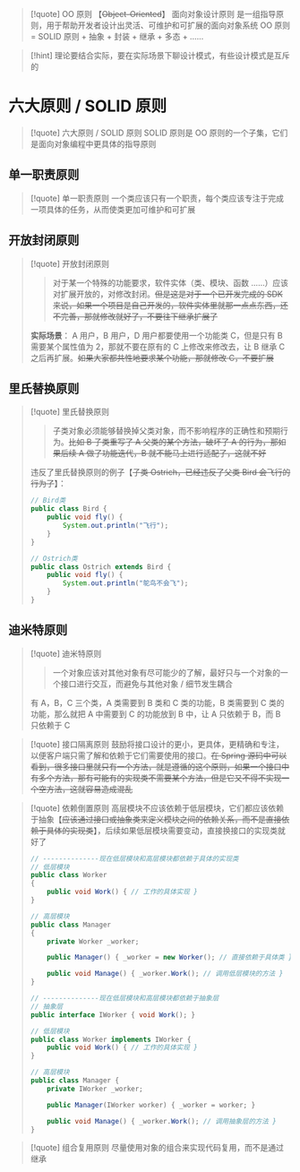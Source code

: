 >[!quote] OO 原则 【~~Object-Oriented~~】
>面向对象设计原则 是一组指导原则，用于帮助开发者设计出灵活、可维护和可扩展的面向对象系统
>OO 原则 = SOLID 原则 + 抽象 + 封装 + 继承 + 多态 + ……

>[!hint] 理论要结合实际，要在实际场景下聊设计模式，有些设计模式是互斥的

# 六大原则 / SOLID 原则
>[!quote] 六大原则 / SOLID 原则
>SOLID 原则是 OO 原则的一个子集，它们是面向对象编程中更具体的指导原则

## 单一职责原则
>[!quote] 单一职责原则
>一个类应该只有一个职责，每个类应该专注于完成一项具体的任务，从而使类更加可维护和可扩展

## 开放封闭原则
>[!quote] 开放封闭原则
>>对于某一个特殊的功能要求，软件实体（类、模块、函数 ……）应该对扩展开放的，对修改封闭。~~但是这是对于一个已开发完成的 SDK 来说，如果一个项目是自己开发的，软件实体里就那一点点东西，还不完善，那就修改就好了，不要往下继承扩展了~~
>
>**实际场景**：
>A 用户，B 用户，D 用户都要使用一个功能类 C，但是只有 B 需要某个属性值为 2，那就不要在原有的 C 上修改来修改去，让 B 继承 C 之后再扩展。~~如果大家都共性地要求某个功能，那就修改 C，不要扩展~~

## 里氏替换原则
>[!quote] 里氏替换原则
>>子类对象必须能够替换掉父类对象，而不影响程序的正确性和预期行为。~~比如 B 子类重写了 A 父类的某个方法，破坏了 A 的行为，那如果后续 A 做了功能迭代，B 就不能马上进行适配了，这就不好~~
>
>违反了里氏替换原则的例子【~~子类 Ostrich，已经违反了父类 Bird 会飞行的行为了~~】：
>
> ```java
> // Bird类
> public class Bird {
>     public void fly() {
>         System.out.println("飞行");
>     }
> }
> 
> // Ostrich类
> public class Ostrich extends Bird {
>     public void fly() {
>         System.out.println("鸵鸟不会飞");
>     }
> }
> ```

## 迪米特原则
>[!quote] 迪米特原则
>>一个对象应该对其他对象有尽可能少的了解，最好只与一个对象的一个接口进行交互，而避免与其他对象 / 细节发生耦合
>
>有 A，B，C 三个类，A 类需要到 B 类和 C 类的功能，B 类需要到 C 类的功能，那么就把 A 中需要到 C 的功能放到 B 中，让 A 只依赖于 B，而 B 只依赖于 C
>

>[!quote] 接口隔离原则
>鼓励将接口设计的更小，更具体，更精确和专注，以便客户端只需了解和依赖于它们需要使用的接口。~~在 Spring 源码中可以看到，很多接口里就只有一个方法，就是遵循的这个原则，如果一个接口中有多个方法，那有可能有的实现类不需要某个方法，但是它又不得不实现一个空方法，这就容易造成混乱~~

>[!quote] 依赖倒置原则
>高层模块不应该依赖于低层模块，它们都应该依赖于抽象【~~应该通过接口或抽象类来定义模块之间的依赖关系，而不是直接依赖于具体的实现类~~】，后续如果低层模块需要变动，直接换接口的实现类就好了
> ```java
> // --------------现在低层模块和高层模块都依赖于具体的实现类
> // 低层模块
> public class Worker
> {
>     public void Work() { // 工作的具体实现 }
> }
> 
> // 高层模块
> public class Manager
> {
>     private Worker _worker;
> 
>     public Manager() { _worker = new Worker(); // 直接依赖于具体类 }
> 
>     public void Manage() { _worker.Work(); // 调用低层模块的方法 }
> }
> 
> // --------------现在低层模块和高层模块都依赖于抽象层
> // 抽象层
> public interface IWorker { void Work(); }
> 
> // 低层模块
> public class Worker implements IWorker {
>     public void Work() { // 工作的具体实现 }
> }
> 
> // 高层模块
> public class Manager {
>     private IWorker _worker;
> 
>     public Manager(IWorker worker) { _worker = worker; }
> 
>     public void Manage() { _worker.Work(); // 调用抽象层的方法 }
> }				  		
> ```

>[!quote] 组合复用原则
>尽量使用对象的组合来实现代码复用，而不是通过继承



























